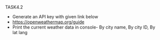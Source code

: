 TASK4.2

* Generate an API key with given link below 
* https://openweathermap.org/guide 
* Print the current weather data in console- By city name, By city ID, By lat lang
